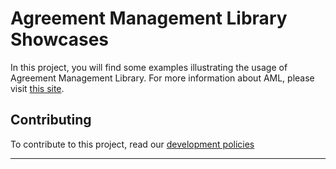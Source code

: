 # Agreement Management Library Showcases

In this project, you will find some examples illustrating the usage of Agreement Management Library. For more information about AML, please visit [this site]("http://isa-group.github.io/aml/").

## Contributing

To contribute to this project, read our [development policies](https://github.com/isa-group/aml/wiki#development-policy)
***
